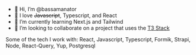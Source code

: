 - 👋 Hi, I’m @bassamanator
- 👀 I love ~~Javascript~~, Typescript, and React
- 🌱 I’m currently learning Next.js and Tailwind
- 💞️ I’m looking to collaborate on a project that uses the [T3 Stack](https://create.t3.gg/)

Some of the tech I work with:
React, Javascript, Typescript, Formik, Strapi, Node, React-Query, Yup, Postgresql


<!---
bassamanator/bassamanator is a ✨ special ✨ repository because its `README.md` (this file) appears on your GitHub profile.
You can click the Preview link to take a look at your changes.
--->
